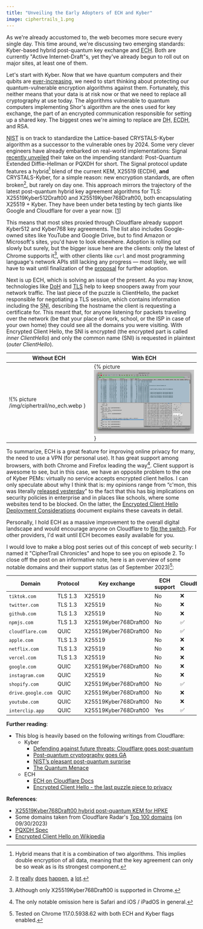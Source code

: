 ```yaml
---
title: "Unveiling the Early Adopters of ECH and Kyber"
image: ciphertrails_1.png
---
```


As we're already accustomed to, the web becomes more secure every single day. This time around, we're discussing two emerging standards: Kyber-based hybrid post-quantum key exchange and <abbr title="Encrypted Client Hello">ECH</abbr>. Both are currently "Active Internet-Draft"s, yet they've already begun to roll out on major sites, at least one of them.

Let's start with Kyber. Now that we have quantum computers and their qubits are [ever-increasing](https://www.ibm.com/quantum/technology#roadmap), we need to start thinking about protecting our quantum-vulnerable encryption algorithms against them. Fortunately, this neither means that your data is at risk now or that we need to replace all cryptography at use today. The algorithms vulnerable to quantum computers implementing Shor's algorithm are the ones used for key exchange, the part of an encrypted communication responsible for setting up a shared key. The biggest ones we're aiming to replace are <abbr title="Diffie-Hellman">DH</abbr>, <abbr title="Elliptic Curve Diffie-Hellman">ECDH</abbr>, and RSA.

<abbr title="The National Institute of Standards and Technology">NIST</abbr> is on track to standardize the Lattice-based CRYSTALS-Kyber algorithm as a successor to the vulnerable ones by 2024. Some very clever engineers have already embarked on real-world implementations: Signal [recently unveiled](https://signal.org/blog/pqxdh/) their take on the impending standard: Post-Quantum Extended Diffie-Hellman or PQXDH for short. The Signal protocol update features a hybrid[^1] blend of the current KEM, X25519 (ECDH), **and** CRYSTALS-Kyber, for a simple reason: new encryption standards, are often broken[^2], but rarely on day one. This approach mirrors the trajectory of the latest post-quantum hybrid key agreement algorithms for TLS: X25519Kyber512Draft00 and X25519Kyber768Draft00, both encapsulating X25519 + Kyber. They have been under beta testing by tech giants like Google and Cloudflare for over a year now. [[1](https://blog.cloudflare.com/post-quantum-for-all/)]

This means that most sites proxied through Cloudflare already support Kyber512 and Kyber768 key agreements. The list also includes Google-owned sites like YouTube and Google Drive, but to find Amazon or Microsoft's sites, you'd have to look elsewhere. Adoption is rolling out slowly but surely, but the bigger issue here are the clients: only the latest of Chrome supports it[^3], with other clients like `curl` and most programming language's network APIs still lacking any progress — most likely, we will have to wait until finalization of the [proposal](https://www.ietf.org/archive/id/draft-westerbaan-cfrg-hpke-xyber768d00-00.html) for further adoption.

Next is up ECH, which is solving an issue of the present. As you may know, technologies like [DoH](https://en.wikipedia.org/wiki/DNS_over_HTTPS) and [TLS](https://en.wikipedia.org/wiki/Transport_Layer_Security) help to keep snoopers away from your network traffic. The last piece of the puzzle is ClientHello, the packet responsible for negotiating a TLS session, which contains information including the <abbr title="Server Name Indication">SNI</abbr>, describing the hostname the client is requesting a certificate for. This meant that, for anyone listening for packets traveling over the network (be that your place of work, school, or the ISP in case of your own home) they could see all the domains you were visiting. With Encrypted Client Hello, the SNI is encrypted (the encrypted part is called _inner ClientHello_) and only the common name (SNI) is requested in plaintext (_outer ClientHello_).

| Without ECH                                | With ECH                                              |
| ------------------------------------------ | ----------------------------------------------------- |
| !{% picture /img/ciphertrail/no_ech.webp } | {% picture ![image](/img/ciphertrail/with_ech.webp) } |

To summarize, ECH is a great feature for improving online privacy for many, the need to use a VPN (for personal use). It has great support among browsers, with both Chrome and Firefox leading the way[^4]. Client support is awesome to see, but in this case, we have an opposite problem to the one of Kyber PEMs: virtually no service accepts encrypted client hellos. I can only speculate about why I think that is: my opinions range from “c'mon, this was literally [released yesterday](https://blog.cloudflare.com/announcing-encrypted-client-hello/)” to the fact that this has big implications on security policies in enterprise and in places like schools, where some websites tend to be blocked. On the latter, the [Encrypted Client Hello Deployment Considerations](https://datatracker.ietf.org/doc/draft-campling-ech-deployment-considerations/) document explains these caveats in detail.

Personally, I hold ECH as a massive improvement to the overall digital landscape and would encourage anyone on Cloudflare to [flip the switch](https://dash.cloudflare.com/?to=/:account/:zone/ssl-tls/edge-certificates). For other providers, I'd wait until ECH becomes easily available for you.

I would love to make a blog post series out of this concept of web security: I named it "CipherTrail Chronicles" and hope to see you on episode 2. To close off the post on an informative note, here is an overview of some notable domains and their support status (as of September 2023)[^5]:

| Domain             | Protocol | Key exchange          | ECH support | Cloudflare? |
| ------------------ | -------- | --------------------- | ----------- | ----------- |
| `tiktok.com`       | TLS 1.3  | X25519                | No          | ❌          |
| `twitter.com`      | TLS 1.3  | X25519                | No          | ❌          |
| `github.com`       | TLS 1.3  | X25519                | No          | ❌          |
| `npmjs.com`        | TLS 1.3  | X25519Kyber768Draft00 | No          | ✅          |
| `cloudflare.com`   | QUIC     | X25519Kyber768Draft00 | No          | ✅          |
| `apple.com`        | TLS 1.3  | X25519                | No          | ❌          |
| `netflix.com`      | TLS 1.3  | X25519                | No          | ❌          |
| `vercel.com`       | TLS 1.3  | X25519                | No          | ❌          |
| `google.com`       | QUIC     | X25519Kyber768Draft00 | No          | ❌          |
| `instagram.com`    | QUIC     | X25519                | No          | ❌          |
| `shopify.com`      | QUIC     | X25519Kyber768Draft00 | No          | ✅          |
| `drive.google.com` | QUIC     | X25519Kyber768Draft00 | No          | ❌          |
| `youtube.com`      | QUIC     | X25519Kyber768Draft00 | No          | ❌          |
| `interclip.app`    | QUIC     | X25519Kyber768Draft00 | Yes         | ✅          |

**Further reading**:

- This blog is heavily based on the following writings from Cloudflare:
  - Kyber
    - [Defending against future threats: Cloudflare goes post-quantum](https://blog.cloudflare.com/post-quantum-for-all/)
    - [Post-quantum cryptography goes GA](https://blog.cloudflare.com/post-quantum-cryptography-ga/)
    - [NIST’s pleasant post-quantum surprise](https://blog.cloudflare.com/nist-post-quantum-surprise/)
    - [The Quantum Menace](https://blog.cloudflare.com/the-quantum-menace/)
  - ECH
    - [ECH on Cloudflare Docs](https://developers.cloudflare.com/ssl/edge-certificates/ech/)
    - [Encrypted Client Hello - the last puzzle piece to privacy](https://blog.cloudflare.com/announcing-encrypted-client-hello/)

**References**:

- [X25519Kyber768Draft00 hybrid post-quantum KEM for HPKE](https://www.ietf.org/archive/id/draft-westerbaan-cfrg-hpke-xyber768d00-00.html)
- Some domains taken from Cloudflare Radar's [Top 100 domains](https://radar.cloudflare.com/domains/) (on 09/30/2023)
- [PQXDH Spec](https://signal.org/docs/specifications/pqxdh/)
- [Encrypted Client Hello on Wikipedia](https://en.wikipedia.org/wiki/Server_Name_Indication)

[^1]: Hybrid means that it is a combination of two algorithms. This implies double encryption of all data, meaning that the key agreement can only be so weak as is its strongest component.
[^2]: [It](https://eprint.iacr.org/2022/214.pdf) [really](https://eprint.iacr.org/2022/975) [does](https://csrc.nist.gov/CSRC/media/Projects/Post-Quantum-Cryptography/documents/round-1/official-comments/guess-again-official-comment.pdf) [happen](https://arxiv.org/abs/1805.05429), [a](https://arstechnica.com/information-technology/2022/08/sike-once-a-post-quantum-encryption-contender-is-koed-in-nist-smackdown/) [lot](https://groups.google.com/a/list.nist.gov/g/pqc-forum/c/KRh8w03PW4E).
[^3]: Although only X25519Kyber768Draft00 is supported in Chrome.
[^4]: The only notable omission here is Safari and iOS / iPadOS in general.
[^5]: Tested on Chrome 117.0.5938.62 with both ECH and Kyber flags enabled.

